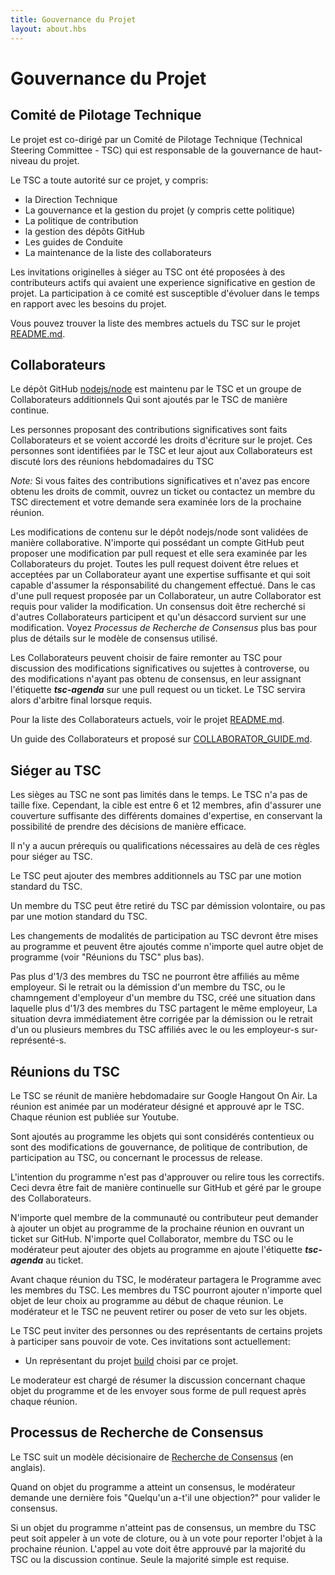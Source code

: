 ```yaml
---
title: Gouvernance du Projet
layout: about.hbs
---
```

# Gouvernance du Projet

## Comité de Pilotage Technique

Le projet est co-dirigé par un Comité de Pilotage Technique
(Technical Steering Committee - TSC) qui est responsable de
la gouvernance de haut-niveau du projet.

Le TSC a toute autorité sur ce projet, y compris:

* la Direction Technique
* La gouvernance et la gestion du projet (y compris cette politique)
* La politique de contribution
* la gestion des dépôts GitHub
* Les guides de Conduite
* La maintenance de la liste des collaborateurs

Les invitations originelles à siéger au TSC ont été proposées
à des contributeurs actifs qui avaient une experience significative
en gestion de projet. La participation à ce comité est susceptible
d'évoluer dans le temps en rapport avec les besoins du projet.

Vous pouvez trouver la liste des membres actuels du TSC sur le projet
[README.md](https://github.com/nodejs/node/blob/master/README.md#tsc-technical-steering-committee).

## Collaborateurs

Le dépôt GitHub [nodejs/node](https://github.com/nodejs/node) est 
maintenu par le TSC et un groupe de Collaborateurs additionnels
Qui sont ajoutés par le TSC de manière continue.

Les personnes proposant des contributions significatives sont faits
Collaborateurs et se voient accordé les droits d'écriture sur le projet.
Ces personnes sont identifiées par le TSC et leur ajout aux Collaborateurs
est discuté lors des réunions hebdomadaires du TSC

_Note:_ Si vous faites des contributions significatives et n'avez pas encore
obtenu les droits de commit, ouvrez un ticket ou contactez un membre du TSC
directement et votre demande sera examinée lors de la prochaine réunion.

Les modifications de contenu sur le dépôt nodejs/node sont validées de
manière collaborative. N'importe qui possédant un compte GitHub peut
proposer une modification par pull request et elle sera examinée par les
Collaborateurs du projet. Toutes les pull request doivent être relues et acceptées
par un Collaborateur ayant une expertise suffisante et qui soit capable
d'assumer la résponsabilité du changement effectué. Dans le cas d'une pull
request proposée par un Collaborateur, un autre Collaborator est requis
pour valider la modification. Un consensus doit être recherché si
d'autres Collaborateurs participent et qu'un désaccord survient sur
une modification. Voyez _Processus de Recherche de Consensus_ plus
bas pour plus de détails sur le modèle de consensus utilisé.

Les Collaborateurs peuvent choisir de faire remonter au TSC pour
discussion des modifications significatives ou sujettes à controverse,
ou des modifications n'ayant pas obtenu de consensus, en leur assignant
l'étiquette ***tsc-agenda*** sur une pull request ou un ticket. Le
TSC servira alors d'arbitre final lorsque requis.

Pour la liste des Collaborateurs actuels, voir le projet 
[README.md](https://github.com/nodejs/node/blob/master/README.md#current-project-team-members).

Un guide des Collaborateurs et proposé sur 
[COLLABORATOR_GUIDE.md](https://github.com/nodejs/node/blob/master/COLLABORATOR_GUIDE.md).

## Siéger au TSC

Les sièges au TSC ne sont pas limités dans le temps. Le TSC n'a pas
de taille fixe. Cependant, la cible est entre 6 et 12 membres, afin
d'assurer une couverture suffisante des différents domaines d'expertise,
en conservant la possibilité de prendre des décisions de manière
efficace.

Il n'y a aucun prérequis ou qualifications nécessaires au delà de
ces règles pour siéger au TSC.

Le TSC peut ajouter des membres additionnels au TSC par une motion
standard du TSC.

Un membre du TSC peut être retiré du TSC par démission volontaire, ou pas
par une motion standard du TSC.

Les changements de modalités de participation au TSC devront être mises
au programme et peuvent être ajoutés comme n'importe quel autre
objet de programme (voir "Réunions du TSC" plus bas).

Pas plus d'1/3 des membres du TSC ne pourront être affiliés au même
employeur. Si le retrait ou la démission d'un membre du TSC, ou le 
chamngement d'employeur d'un membre du TSC, créé une situation dans
laquelle plus d'1/3 des membres du TSC partagent le même employeur,
La situation devra immédiatement être corrigée par la démission ou le
retrait d'un ou plusieurs membres du TSC affiliés avec le ou les 
employeur-s sur-représenté-s.

## Réunions du TSC

Le TSC se réunit de manière hebdomadaire sur Google Hangout On Air.
La réunion est animée par un modérateur désigné et approuvé apr le TSC.
Chaque réunion est publiée sur Youtube.

Sont ajoutés au programme les objets qui sont considérés contentieux
ou sont des modifications de gouvernance, de politique de contribution, de
participation au TSC, ou concernant le processus de release.

L'intention du programme n'est pas d'approuver ou relire tous les 
correctifs. Ceci devra être fait de manière continuelle sur GitHub
et géré par le groupe des Collaborateurs.

N'importe quel membre de la communauté ou contributeur peut demander
à ajouter un objet au programme de la prochaine réunion en ouvrant un
ticket sur GitHub. N'importe quel Collaborator, membre du TSC ou le
modérateur peut ajouter des objets au programme en ajoute l'étiquette
***tsc-agenda*** au ticket.

Avant chaque réunion du TSC, le modérateur partagera le Programme
avec les membres du TSC. Les membres du TSC pourront ajouter n'importe
quel objet de leur choix au programme au début de chaque réunion. Le
modérateur et le TSC ne peuvent retirer ou poser de veto sur les objets.

Le TSC peut inviter des personnes ou des représentants de certains projets
à participer sans pouvoir de vote. Ces invitations sont actuellement:

* Un représentant du projet [build](https://github.com/node-forward/build)
  choisi par ce projet.

Le moderateur est chargé de résumer la discussion concernant chaque
objet du programme et de les envoyer sous forme de pull request après
chaque réunion.

## Processus de Recherche de Consensus

Le TSC suit un modèle décisionaire de
[Recherche de Consensus](http://en.wikipedia.org/wiki/Consensus-seeking_decision-making)
(en anglais).

Quand on objet du programme a atteint un consensus, le modérateur
demande une dernière fois "Quelqu'un a-t'il une objection?" pour valider
le consensus.

Si un objet du programme n'atteint pas de consensus, un membre du TSC
peut soit appeler à un vote de cloture, ou à un vote pour reporter 
l'objet à la prochaine réunion. L'appel au vote doit être approuvé par
la majorité du TSC ou la discussion continue. Seule la majorité simple
est requise.
